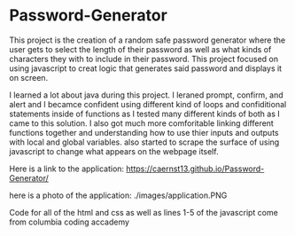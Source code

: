 # Password-Generator

This project is the creation of a random safe password generator where the user gets to select the length of their password as well as what kinds of characters they with to include in their password. This project focused on using javascript to creat logic that generates said password and displays it on screen.

I learned a lot about java during this project. I leraned prompt, confirm, and alert and I becamce confident using different kind of loops and confiditional statements inside of functions as I tested many different kinds of both as I came to this solution. I also got much more comforitable linking different functions together and understanding how to use thier inputs and outputs with local and global variables. also started to scrape the surface of using javascript to change what appears on the webpage itself.

Here is a link to the application: https://caernst13.github.io/Password-Generator/

here is a photo of the application: ./images/application.PNG 

Code for all of the html and css as well as lines 1-5 of the javascript come from columbia coding accademy 